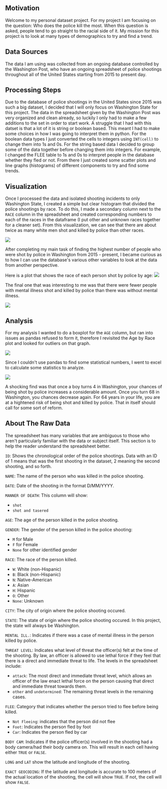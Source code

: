 ## Motivation
Welcome to my personal dataset project. For my project I am focusing on the question: Who does the police kill the most. When this question is asked, people tend to go straight to the racial side of it. My mission for this project is to look at many types of demographics to try and find a trend. 

## Data Sources
The data I am using was collected from an ongoing database controlled by the Washington Post, who have an ongoing spreadsheet of police shootings throughout all of the United States starting from 2015 to present day. 

## Processing Steps
Due to the database of police shootings in the United States since 2015 was such a big dataset, I decided that I will only focus on Washington State for this project. The data in the spreadsheet given by the Washington Post was very organized and clean already, so luckily I only had to make a few additions to the set in order to start work. A struggle that I had with this datset is that a lot of it is string or boolean based. This meant I had to make some choices in how I was going to interpret them in python. For the boolean data types I just converted the cells to integers using `INT(cell)` to change them into 1s and 0s. For the string based data I decided to group some of the data together before changing them into integers. For example, I changed the FLEE table to 1s and 0s to interpret people in the database whether they fled or not. From there I just created some scatter plots and line graphs (histograms) of different components to try and find some trends. 

## Visualization
Once I processed the data and isolated shooting incidents to only Washington State, I created a simple but clear histogram that divided the police shootings by race. To do this, I made a secondary column next to the `RACE` column in the spreadsheet and created corresponding numbers to each of the races in the dataframe (I put other and unknown races together for a cleaner set). From this visualization, we can see that there are about twice as many white men shot and killed by police than other races.

![](Visualization.png)

After completing my main task of finding the highest number of people who were shot by police in Washington from 2015 - present, I became curious as to how I can use the database's various other variables to look at the data from another perspective. 

Here is a plot that shows the race of each person shot by police by age:
![](https://github.com/CoreyNdifon/PersonalProject/blob/master/Age%20by%20Race.PNG)

The final one that was interesting to me was that there were fewer people with mental illness shot and killed by police than there was without mental illness. 

![](https://github.com/CoreyNdifon/PersonalProject/blob/master/Mental%20Ill..PNG)

## Analysis
For my analysis I wanted to do a boxplot for the `AGE` column, but ran into issues as pandas refused to form it, therefore I revisited the Age by Race plot and looked for outliers on that graph. 

![](https://github.com/CoreyNdifon/PersonalProject/blob/master/Age%20by%20Race.PNG)

Since I couldn't use pandas to find some statistical numbers, I went to excel to calculate some statistics to analyze. 

![](https://github.com/CoreyNdifon/PersonalProject/blob/master/Statistics.PNG)

A shocking find was that once a boy turns 4 in Washington, your chances of being shot by police increases a considerable amount. Once you turn 68 in Washington, you chances decrease again. For 64 years in your life, you are at a hightened risk of being shot and killed by police. That in itself should call for some sort of reform. 

## About The Raw Data
The spreadsheet has many variables that are ambiguous to those who aren't particularly familiar with the data or subject itself. This section is to help the reader understand the spreadsheet better.

`ID`: Shows the chronological order of the police shootings. Data with an ID of 1 means that was the first shooting in the dataset, 2 meaning the second shooting, and so forth.

`NAME`: The name of the person who was killed in the police shooting.

`DATE`: Date of the shooting in the format D/MM/YYYY.

`MANNER OF DEATH`: This column will show:
- `shot`
- `shot and tasered`

`AGE`: The age of the person killed in the police shooting.

`GENDER`: The gender of the person killed in the police shooting:
- `M` for Male 
- `F` for Female
- `None` for other identified gender

`RACE`: The race of the person killed.  
- `W`: White (non-Hispanic)
- `B`: Black (non-Hispanic)
- `N`: Native-American
- `A`: Asian
- `H`: Hispanic
- `O`: Other
- `None`: Unknown

`CITY`: The city of origin where the police shooting occured.

`STATE`: The state of origin where the police shooting occured. In this project, the state will always be Washington.

`MENTAL ILL.`: Indicates if there was a case of mental illness in the person killed by police.

`THREAT LEVEL`: Indicates what level of threat the officer(s) felt at the time of the shooting. By law, an officer is allowed to use lethal force if they feel that there is a direct and immediate threat to life. The levels in the spreadsheet include:
- `attack`: The most direct and immediate threat level, which allows an officer of the law enact lethal force on the person causing that direct and immediate threat towards them. 
- `other` and `undetermined`: The remaining threat levels in the remaining cases. 

`FLEE`: Category that indicates whether the person tried to flee before being killed. 
- `Not Fleeing`: indicates that the person did not flee
- `Foot`: Indicates the person fled by foot
- `Car`: Indicates the person fled by car

`BODY CAM`: Indicates if the police officer(s) involved in the shooting had a body camera/had their body camera on. This will result in each cell having either `TRUE` or `FALSE`.

`LONG` and `LAT` show the latitude and longitude of the shooting.

`EXACT GEOCODING`: If the latitude and longitude is accurate to 100 meters of the actual location of the shooting, the cell will show `TRUE`. If not, the cell will show `FALSE`. 
